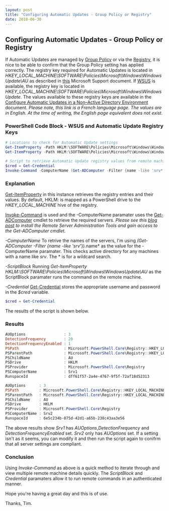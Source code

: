 ```yaml
---
layout: post
title: "Configuring Automatic Updates - Group Policy or Registry"
date: 2018-06-30
---
```

## Configuring Automatic Updates - Group Policy or Registry
If Automatic Updates are managed by [Group Policy](https://msdn.microsoft.com/en-us/library/ee663280(v=vs.85).aspx) or via the [Registry](https://msdn.microsoft.com/en-us/library/windows/desktop/ms724871(v=vs.85).aspx), it is nice to be able to confirm that the Group Policy setting has applied correctly. The registry key required for Automatic Updates is located in *HKEY_LOCAL_MACHINE\SOFTWARE\Policies\Microsoft\Windows\WindowsUpdate\AU* as described in [this](https://support.microsoft.com/en-au/help/328010/how-to-configure-automatic-updates-by-using-group-policy-or-registry-s) Microsoft Support document. If [WSUS](https://docs.microsoft.com/en-us/windows-server/administration/windows-server-update-services/get-started/windows-server-update-services-wsus) is available, the registry key is located in *HKEY_LOCAL_MACHINE\SOFTWARE\Policies\Microsoft\Windows\WindowsUpdate*. The values available to these registry keys are available in the [Configure Automatic Updates in a Non–Active Directory Environment](https://docs.microsoft.com/fr-fr/security-updates/windowsupdateservices/18127152) document. 
*Please note, this link is a French language page. The values are in English. At the time of writing, the English page equivalent does not exist.*

### PowerShell Code Block - WSUS and Automatic Update Registry Keys
```PowerShell
# Locations to check for Automatic Update settings
Get-ItemProperty -Path HKLM:\SOFTWARE\Policies\Microsoft\Windows\WindowsUpdate
Get-ItemProperty -Path HKLM:\SOFTWARE\Policies\Microsoft\Windows\WindowsUpdate\AU

# Script to retrieve Automatic Update registry values from remote machines
$cred = Get-Credential
Invoke-Command -ComputerName (Get-ADComputer -Filter {name -like 'srv*'}).name -ScriptBlock {Get-ItemProperty HKLM:\SOFTWARE\Policies\Microsoft\Windows\WindowsUpdate\AU} -Credential $cred

```

### Explanation
[Get-ItemProperty](https://docs.microsoft.com/en-us/powershell/module/microsoft.powershell.management/get-itemproperty?view=powershell-6) in this instance retrieves the registry entries and their values. By default, HKLM: is mapped as a PowerShell drive to the *HKEY_LOCAL_MACHINE* hive of the registry. 

[Invoke-Command](https://docs.microsoft.com/en-us/powershell/module/microsoft.powershell.core/invoke-command?view=powershell-6) is used and the -ComputerName paramater uses the [Get-ADComputer](https://technet.microsoft.com/es-es/library/hh852328(v=wps.630).aspx) cmdlet to retrieve the required servers.
*Please see this [blog post](https://github.com/timhaintz/timhaintz.github.io/blob/master/_posts/2018-05-04-PowerShell-Get-ADComputer.md) to install the Remote Server Administration Tools and gain access to the Get-ADComputer cmdlet.*

*-ComputerName*
To retrive the names of the servers, I'm using *(Get-ADComputer -Filter {name -like 'srv*'}).name* as the value for the -ComputerName paramater. This checks active directory for any machines with a name like *srv*. The * is for a wildcard search.

*-ScriptBlock*
Running *Get-ItemProperty HKLM:\SOFTWARE\Policies\Microsoft\Windows\WindowsUpdate\AU* as the ScriptBlock paramater runs the command on the remote machine.

*-Credential*
[Get-Credential](https://docs.microsoft.com/en-us/powershell/module/microsoft.powershell.security/get-credential?view=powershell-6) stores the appropriate username and password in the *$cred* variable.

```PowerShell
$cred = Get-Credential
```

The results of the script is shown below.

### Results
```PowerShell
AUOptions                 : 3
DetectionFrequency        : 20
DetectionFrequencyEnabled : 1
PSPath                    : Microsoft.PowerShell.Core\Registry::HKEY_LOCAL_MACHINE\SOFTWARE\Policies\Microsoft\Windows\WindowsUpdate\AU
PSParentPath              : Microsoft.PowerShell.Core\Registry::HKEY_LOCAL_MACHINE\SOFTWARE\Policies\Microsoft\Windows\WindowsUpdate
PSChildName               : AU
PSDrive                   : HKLM
PSProvider                : Microsoft.PowerShell.Core\Registry
PSComputerName            : Srv1
RunspaceId                : dff61f57-2a4e-4767-9f5f-72af18d52313

AUOptions      : 3
PSPath         : Microsoft.PowerShell.Core\Registry::HKEY_LOCAL_MACHINE\SOFTWARE\Policies\Microsoft\Windows\WindowsUpdate\AU
PSParentPath   : Microsoft.PowerShell.Core\Registry::HKEY_LOCAL_MACHINE\SOFTWARE\Policies\Microsoft\Windows\WindowsUpdate
PSChildName    : AU
PSDrive        : HKLM
PSProvider     : Microsoft.PowerShell.Core\Registry
PSComputerName : Srv2
RunspaceId     : 6e5c234b-075d-42d1-a65b-238c43aa3e56
```

The above results show *Srv1* has *AUOptions*,*DetectionFrequency* and *DetectionFrequencyEnabled* set. *Srv2* only has *AUOptions* set. If a setting isn't as it seems, you can modify it and then run the script again to conifrm that all server settings are compliant.

### Conclusion
Using *Invoke-Command* as above is a quick method to iterate through and view multiple remote machine details quickly. The *ScriptBlock* and *Credential* paramaters allow it to run remote commands in an authenticated manner.



Hope you're having a great day and this is of use.

Thanks, Tim.
